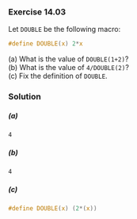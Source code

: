 ### Exercise 14.03
Let `DOUBLE` be the following macro:
```c
#define DOUBLE(x) 2*x
```

(a) What is the value of `DOUBLE(1+2)`?  
(b) What is the value of `4/DOUBLE(2)`?  
(c) Fix the definition of `DOUBLE`.


### Solution
##### (a)  
`4`
##### (b)  
`4`
##### (c)  
```c
#define DOUBLE(x) (2*(x))
```
